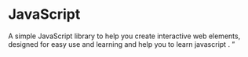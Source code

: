 # JavaScript
A simple JavaScript library to help you create interactive web elements, designed for easy use and learning and help you to learn javascript . ”

